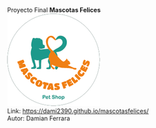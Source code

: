 Proyecto Final
<strong>Mascotas Felices</strong> <br>
<img src="img/logomascotas.png" alt="logo"><br>
Link: https://dami2390.github.io/mascotasfelices/<br>
Autor: Damian Ferrara

